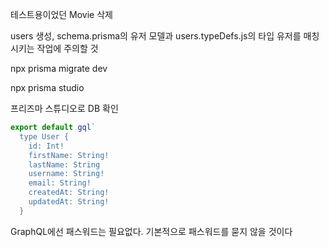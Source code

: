 테스트용이었던 Movie 삭제

users 생성, schema.prisma의 유저 모델과 users.typeDefs.js의 타입 유저를 매칭 시키는 작업에 주의할 것

npx prisma migrate dev

npx prisma studio

프리즈마 스튜디오로 DB 확인

```javascript
export default gql`
  type User {
    id: Int!
    firstName: String!
    lastName: String
    username: String!
    email: String!
    createdAt: String!
    updatedAt: String!
  }
```

GraphQL에선 패스워드는 필요없다. 기본적으로 패스워드를 묻지 않을 것이다